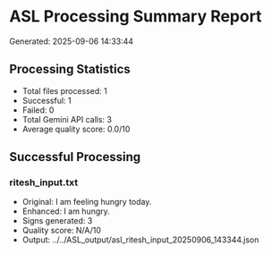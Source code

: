 
# ASL Processing Summary Report
Generated: 2025-09-06 14:33:44

## Processing Statistics
- Total files processed: 1
- Successful: 1
- Failed: 0
- Total Gemini API calls: 3
- Average quality score: 0.0/10

## Successful Processing

### ritesh_input.txt
- Original: I am feeling hungry today.
- Enhanced: I am hungry.
- Signs generated: 3
- Quality score: N/A/10
- Output: ../../ASL_output/asl_ritesh_input_20250906_143344.json
